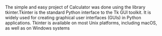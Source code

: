 The simple and easy project of Calculator was done using the library tkinter.Tkinter is the standard Python interface to the Tk GUI toolkit. It is widely used for creating graphical user interfaces (GUIs) in Python applications. Tkinter is available on most Unix platforms, including macOS, as well as on Windows systems

